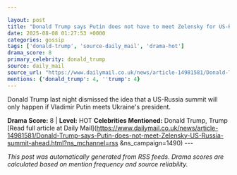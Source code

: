 ```yaml
---

layout: post
title: "Donald Trump says Putin does not have to meet Zelensky for US-Russia summit to go ahead"
date: 2025-08-08 01:27:53 +0000
categories: gossip
tags: ['donald-trump', 'source-daily_mail', 'drama-hot']
drama_score: 8
primary_celebrity: donald_trump
source: daily_mail
source_url: "https://www.dailymail.co.uk/news/article-14981581/Donald-Trump-says-Putin-does-not-meet-Zelensky-US-Russia-summit-ahead.html?ns_mchannel=rss&1490&campaign=1490"
mentions: {'donald_trump': 4, ''trump': 4}
---
```


Donald Trump last night dismissed the idea that a US-Russia summit will only happen if Vladimir Putin meets Ukraine's president.

**Drama Score:** 8 | **Level:** HOT **Celebrities Mentioned:** Donald Trump, Trump [Read full article at Daily Mail](https://www.dailymail.co.uk/news/article-14981581/Donald-Trump-says-Putin-does-not-meet-Zelensky-US-Russia-summit-ahead.html?ns_mchannel=rss &ns_campaign=1490) --- 

*This post was automatically generated from RSS feeds. Drama scores are calculated based on mention frequency and source reliability.*